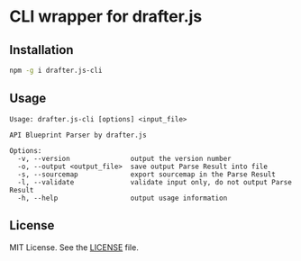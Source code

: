 # CLI wrapper for drafter.js

## Installation

```bash
npm -g i drafter.js-cli
```

## Usage

```
Usage: drafter.js-cli [options] <input_file>

API Blueprint Parser by drafter.js

Options:
  -v, --version               output the version number
  -o, --output <output_file>  save output Parse Result into file
  -s, --sourcemap             export sourcemap in the Parse Result
  -l, --validate              validate input only, do not output Parse Result
  -h, --help                  output usage information
```

## License

MIT License. See the [LICENSE](https://github.com/goez-tools/drafter.js-cli/blob/master/LICENSE) file.